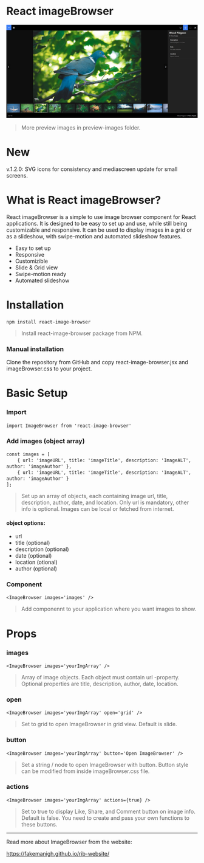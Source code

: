 # React imageBrowser

![React imageBrowser Preview Image](./preview-images/desktop_slides.jpg)
> More preview images in preview-images folder.

# New
v.1.2.0: SVG icons for consistency and mediascreen update for small screens.

# What is React imageBrowser?

React imageBrowser is a simple to use image browser component for React applications. It is designed to be easy to set up and use, while still being customizable and responsive. It can be used to display images in a grid or as a slideshow, with swipe-motion and automated slideshow features.

- Easy to set up
- Responsive
- Customizible
- Slide & Grid view
- Swipe-motion ready
- Automated slideshow

# Installation

```
npm install react-image-browser
```

> Install react-image-browser package from NPM.

### Manual installation

Clone the repository from GitHub and copy react-image-browser.jsx and imageBrowser.css to your project.

# Basic Setup

### Import

```JSX
import ImageBrowser from 'react-image-browser'
```

### Add images (object array)

```JSX
const images = [ 
    { url: 'imageURL', title: 'imageTitle', description: 'ImageALT', author: 'imageAuthor' }, 
    { url: 'imageURL', title: 'imageTitle', description: 'ImageALT', author: 'imageAuthor' } 
];
```
> Set up an array of objects, each containing image url, title, description, author, date, and location. Only url is mandatory, other info is optional. Images can be local or fetched from internet.

#### object options:
- url
- title (optional)
- description (optional)
- date (optional)
- location (otional)
- author (optional)

### Component

```JSX
<ImageBrowser images='images' />
```
> Add componennt to your application where you want images to show.

# Props

### images
```JSX
<ImageBrowser images='yourImgArray' />
```
> Array of image objects. Each object must contain url -property. Optional properties are title, description, author, date, location.

### open
```JSX
<ImageBrowser images='yourImgArray' open='grid' />
```
> Set to grid to open ImageBrowser in grid view. Default is slide.

### button
```JSX
<ImageBrowser images='yourImgArray' button='Open ImageBrowser' />
```
> Set a string / node to open ImageBrowser with button. Button style can be modified from inside imageBrowser.css file.

### actions
```JSX
<ImageBrowser images='yourImgArray' actions={true} />
```
> Set to true to display Like, Share, and Comment button on image info. Default is false. You need to create and pass your own functions to these buttons.

---
Read more about ImageBrowser from the website:

https://fakemanigh.github.io/rib-website/

